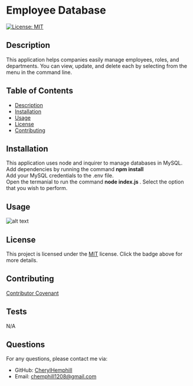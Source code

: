 # Employee Database

[![License: MIT](https://img.shields.io/badge/License-MIT-yellow.svg)](https://opensource.org/licenses/MIT)

## Description
This application helps companies easily manage employees, roles, and departments. You can view, update, and delete each by selecting from the menu in the command line.

## Table of Contents
* [Description](#description)
* [Installation](#installation)
* [Usage](#usage)
* [License](#license)
* [Contributing](#contributing)

## Installation
This application uses node and inquirer to manage databases in MySQL. Add dependencies by running the command <strong> npm install </strong> <br> Add your MySQL credentials to the .env file. <br>Open the termanial to run the command <strong> node index.js </strong>. Select the option that you wish to perform.

## Usage
![alt text](assets/images/EmpDBVideo.gif)

## License

This project is licensed under the [MIT](https://opensource.org/licenses/MIT) license. Click the badge above for more details.


## Contributing
[Contributor Covenant](https://www.contributor-covenant.org/)

## Tests
N/A

## Questions
For any questions, please contact me via:
* GitHub: [CherylHemphill](https://github.com/CherylHemphill)
* Email: chemphill1208@gmail.com
